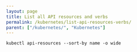 ```yaml
---
layout: page
title: List all API resources and verbs
permalink: /kubernetes/list-api-resources-verbs/
parent: ["/kubernetes/", "Kubernetes"]
---
```


```
kubectl api-resources --sort-by name -o wide
```

